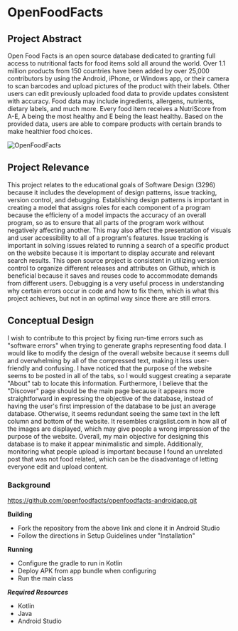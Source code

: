# OpenFoodFacts

## Project Abstract
Open Food Facts is an open source database dedicated to granting full access to nutritional facts for food items sold all around the world. Over 1.1 million products from 150 countries have been added by over 25,000 contributors by using the Android, iPhone, or Windows app, or their camera to scan barcodes and upload pictures of the product with their labels. Other users can edit previously uploaded food data to provide updates consistent with accuracy. Food data may include ingredients, allergens, nutrients, dietary labels, and much more. Every food item receives a NutriScore from A-E, A being the most healthy and E being the least healthy. Based on the provided data, users are able to compare products with certain brands to make healthier food choices.

![OpenFoodFacts](https://user-images.githubusercontent.com/70284962/108132845-8f2b3e00-7081-11eb-8077-2a8bc899aea2.png)

## Project Relevance
This project relates to the educational goals of Software Design (3296) because it includes the development of design patterns, issue tracking, version control, and debugging. Establishing design patterns is important in creating a model that assigns roles for each component of a program because the efficieny of a model impacts the accuracy of an overall program, so as to ensure that all parts of the program work without negatively affecting another. This may also affect the presentation of visuals and user accessibility to all of a program's features. Issue tracking is important in solving issues related to running a search of a specific product on the website because it is important to display accurate and relevant search results. This open source project is consistent in utilizing version control to organize different releases and attributes on Github, which is beneficial because it saves and reuses code to accommodate demands from different users. Debugging is a very useful process in understanding why certain errors occur in code and how to fix them, which is what this project achieves, but not in an optimal way since there are still errors.

## Conceptual Design
I wish to contribute to this project by fixing run-time errors such as "software errors" when trying to generate graphs representing food data. I would like to modify the design of the overall website because it seems dull and overwhelming by all of the compressed text, making it less user-friendly and confusing. I have noticed that the purpose of the website seems to be posted in all of the tabs, so I would suggest creating a separate "About" tab to locate this information. Furthermore, I believe that the "Discover" page should be the main page because it appears more straightforward in expressing the objective of the database, instead of having the user's first impression of the database to be just an average database. Otherwise, it seems redundant seeing the same text in the left column and bottom of the website. It resembles craigslist.com in how all of the images are displayed, which may give people a wrong impression of the purpose of the website. Overall, my main objective for designing this database is to make it appear minimalistic and simple. Additionally, monitoring what people upload is important because I found an unrelated post that was not food related, which can be the disadvantage of letting everyone edit and upload content. 

### Background 
https://github.com/openfoodfacts/openfoodfacts-androidapp.git


**Building**
- Fork the repository from the above link and clone it in Android Studio
- Follow the directions in Setup Guidelines under "Installation"

**Running**
- Configure the gradle to run in Kotlin
- Deploy APK from app bundle when configuring
- Run the main class

***Required Resources***
- Kotlin
- Java
- Android Studio
